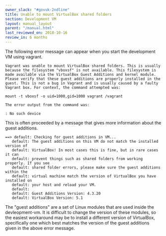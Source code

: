 ```yaml
---
owner_slack: "#govuk-2ndline"
title: Unable to mount VirtualBox shared folders
section: Development VM
layout: manual_layout
parent: "/manual.html"
last_reviewed_on: 2018-10-16
review_in: 6 months
---
```


The following error message can appear when you start the development
VM using vagrant.

```
Vagrant was unable to mount VirtualBox shared folders. This is usually
because the filesystem "vboxsf" is not available. This filesystem is
made available via the VirtualBox Guest Additions and kernel module.
Please verify that these guest additions are properly installed in the
guest. This is not a bug in Vagrant and is usually caused by a faulty
Vagrant box. For context, the command attempted was:

mount -t vboxsf -o uid=1000,gid=1000 vagrant /vagrant

The error output from the command was:

: No such device
```

This is often proceeded by a message that gives more information about
the guest additions.

```
==> default: Checking for guest additions in VM...
   default: The guest additions on this VM do not match the installed version of
   default: VirtualBox! In most cases this is fine, but in rare cases it can
   default: prevent things such as shared folders from working properly. If you see
   default: shared folder errors, please make sure the guest additions within the
   default: virtual machine match the version of VirtualBox you have installed on
   default: your host and reload your VM.
   default:
   default: Guest Additions Version: 4.3.20
   default: VirtualBox Version: 5.1
```

The "guest additions" are a set of Linux modules that are used inside
the devleopment-vm. It is difficult to change the version of these
modules, so the easiest workaround may be to install a different
version of VirtualBox, specifically one which best matches the version
of the guest additions given in the above error message.
